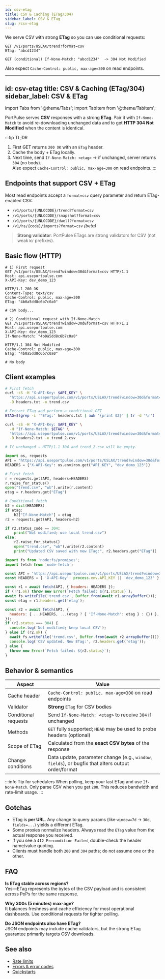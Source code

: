 ```yaml
---
id: csv-etag
title: CSV & Caching (ETag/304)
sidebar_label: CSV & ETag
slug: /csv-etag
---
```


We serve CSV with strong **ETag** so you can use conditional requests:

```http
GET /v1/ports/USLAX/trend?format=csv
ETag: "abcd1234"

GET (conditional) If-None-Match: "abcd1234"  -> 304 Not Modified
```

Also expect `Cache-Control: public, max-age=300` on read endpoints.

---
id: csv-etag
title: CSV & Caching (ETag/304)
sidebar_label: CSV & ETag
---

import Tabs from '@theme/Tabs';
import TabItem from '@theme/TabItem';

PortPulse serves **CSV** responses with a strong **ETag**. Pair it with `If-None-Match` to avoid re-downloading unchanged data and to get **HTTP 304 Not Modified** when the content is identical.

:::tip TL;DR
1) First GET returns `200 OK` with an `ETag` header.  
2) Cache the body + ETag locally.  
3) Next time, send `If-None-Match: <etag>` → if unchanged, server returns `304` (no body).  
Also expect `Cache-Control: public, max-age=300` on read endpoints.
:::

## Endpoints that support CSV + ETag

Most read endpoints accept a `format=csv` query parameter and return ETag-enabled CSV:

- `/v1/ports/{UNLOCODE}/trend?format=csv`
- `/v1/ports/{UNLOCODE}/snapshot?format=csv`
- `/v1/ports/{UNLOCODE}/dwell?format=csv`
- `/v1/hs/{code}/imports?format=csv` *(beta)*

> **Strong validator**: PortPulse ETags are strong validators for CSV (not weak `W/` prefixes).

## Basic flow (HTTP)

```http
# 1) First request
GET /v1/ports/USLAX/trend?window=30d&format=csv HTTP/1.1
Host: api.useportpulse.com
X-API-Key: dev_demo_123

HTTP/1.1 200 OK
Content-Type: text/csv
Cache-Control: public, max-age=300
ETag: "4b0a5dd8c6b7c0a0"

# CSV body...
```

```http
# 2) Conditional request with If-None-Match
GET /v1/ports/USLAX/trend?window=30d&format=csv HTTP/1.1
Host: api.useportpulse.com
X-API-Key: dev_demo_123
If-None-Match: "4b0a5dd8c6b7c0a0"

HTTP/1.1 304 Not Modified
Cache-Control: public, max-age=300
ETag: "4b0a5dd8c6b7c0a0"

# No body
```

## Client examples

<Tabs>
  <TabItem value="curl" label="cURL">

```bash
# First fetch
curl -sS -H "X-API-Key: $API_KEY" \
  "https://api.useportpulse.com/v1/ports/USLAX/trend?window=30d&format=csv" \
  -D headers.txt -o trend.csv

# Extract ETag and perform a conditional GET
ETAG=$(grep -i '^ETag:' headers.txt | awk '{print $2}' | tr -d '\r')

curl -sS -H "X-API-Key: $API_KEY" \
  -H "If-None-Match: $ETAG" \
  "https://api.useportpulse.com/v1/ports/USLAX/trend?window=30d&format=csv" \
  -D headers2.txt -o trend_2.csv

# If unchanged → HTTP/1.1 304 and trend_2.csv will be empty.
```

  </TabItem>
  <TabItem value="python" label="Python">

```python
import os, requests
API = "https://api.useportpulse.com/v1/ports/USLAX/trend?window=30d&format=csv"
HEADERS = {"X-API-Key": os.environ.get("API_KEY", "dev_demo_123")}

# First fetch
r = requests.get(API, headers=HEADERS)
r.raise_for_status()
open("trend.csv", "wb").write(r.content)
etag = r.headers.get("ETag")

# Conditional fetch
h2 = dict(HEADERS)
if etag:
    h2["If-None-Match"] = etag
r2 = requests.get(API, headers=h2)

if r2.status_code == 304:
    print("Not modified; use local trend.csv")
else:
    r2.raise_for_status()
    open("trend.csv", "wb").write(r2.content)
    print("Updated CSV saved with new ETag:", r2.headers.get("ETag"))
```

  </TabItem>
  <TabItem value="node" label="Node.js">

```js
import fs from 'node:fs/promises';
import fetch from 'node-fetch';

const API = 'https://api.useportpulse.com/v1/ports/USLAX/trend?window=30d&format=csv';
const HEADERS = { 'X-API-Key': process.env.API_KEY || 'dev_demo_123' };

const r1 = await fetch(API, { headers: HEADERS });
if (!r1.ok) throw new Error(`Fetch failed: ${r1.status}`);
await fs.writeFile('trend.csv', Buffer.from(await r1.arrayBuffer()));
const etag = r1.headers.get('etag');

const r2 = await fetch(API, {
  headers: { ...HEADERS, ...(etag ? { 'If-None-Match': etag } : {}) },
});
if (r2.status === 304) {
  console.log('Not modified; keep local CSV');
} else if (r2.ok) {
  await fs.writeFile('trend.csv', Buffer.from(await r2.arrayBuffer()));
  console.log('CSV updated. New ETag:', r2.headers.get('etag'));
} else {
  throw new Error(`Fetch failed: ${r2.status}`);
}
```

  </TabItem>
</Tabs>

## Behavior & semantics

| Aspect | Value |
|---|---|
| Cache header | `Cache-Control: public, max-age=300` on read endpoints |
| Validator | **Strong** `ETag` for CSV bodies |
| Conditional requests | Send `If-None-Match: <etag>` to receive `304` if unchanged |
| Methods | `GET` fully supported; `HEAD` may be used to probe headers (optional) |
| Scope of ETag | Calculated from the **exact CSV bytes** of the response |
| Change conditions | Data update, parameter change (e.g., `window`, `fields`), or bugfix that alters output order/format |

:::info Tip for schedulers
When polling, keep your last ETag and use `If-None-Match`. Only parse CSV when you get `200`. This reduces bandwidth and rate-limit usage.
:::

## Gotchas

- ETag is **per URL**. Any change to query params (like `window=7d` → `30d`, `fields=...`) yields a different ETag.
- Some proxies normalize headers. Always read the `ETag` value from the actual response you received.
- If you see a `412 Precondition Failed`, double-check the header name/value quoting.
- Clients must handle both `200` and `304` paths; do not assume one or the other.

## FAQ

**Is ETag stable across regions?**  
Yes—ETag represents the bytes of the CSV payload and is consistent across PoPs for the same response.

**Why 300s (5 minutes) max-age?**  
It balances freshness and cache efficiency for most operational dashboards. Use conditional requests for tighter polling.

**Do JSON endpoints also have ETag?**  
JSON endpoints may include cache validators, but the strong ETag guarantee primarily targets CSV downloads.

## See also

- [Rate limits](/docs/guides/rate-limits)
- [Errors & error codes](/docs/guides/errors)
- [Quickstarts](/docs/quickstarts)